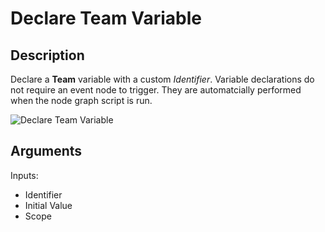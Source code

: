 # Declare Team Variable

## Description

Declare a **Team** variable with a custom _Identifier_. Variable declarations do not require an event node to trigger. They are automatcially performed when the node graph script is run.

![Declare Team Variable](../../.gitbook\assets\images\scripting\variables-advanced\declare-team-variable.png)

## Arguments

Inputs:

* Identifier
* Initial Value
* Scope
